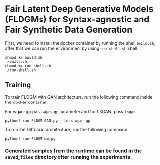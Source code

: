 # Fair Latent Deep Generative Models (FLDGMs) for Syntax-agnostic and Fair Synthetic Data Generation

First, we need to install the docker container by running the shell `build.sh`, after that we can run the environment by using `run-shell.sh` shell.

```terminal
chmod +x build.sh
./build.sh
chmod +x run-shell.sh
./run-shell.sh
```

## Training

To train FLDGM with GAN architecture, run the following command inside the docker container.

For wgan-gp pass `wgan-gp` parameter and for LSGAN, pass `lsgan`

```terminal
python3 run-FLDGM-GAN.py --loss wgan-gp
```

To run the Diffusion architecture, run the following command.

```terminal
python3 run-FLDGM-dm.py
```

### Generated samples from the runtime can be found in the `saved_files` directory after running the experiments.